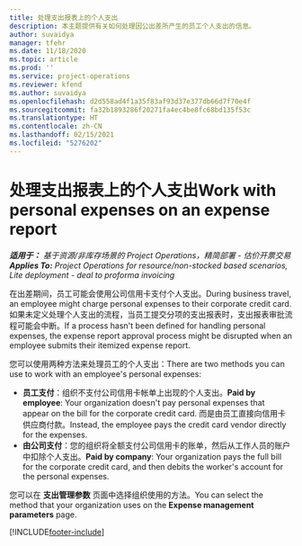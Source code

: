 ```yaml
---
title: 处理支出报表上的个人支出
description: 本主题提供有关如何处理因公出差所产生的员工个人支出的信息。
author: suvaidya
manager: tfehr
ms.date: 11/18/2020
ms.topic: article
ms.prod: ''
ms.service: project-operations
ms.reviewer: kfend
ms.author: suvaidya
ms.openlocfilehash: d2d558ad4f1a35f83af93d37e377db66d7f70e4f
ms.sourcegitcommit: fa32b1893286f20271fa4ec4be8fc68bd135f53c
ms.translationtype: HT
ms.contentlocale: zh-CN
ms.lasthandoff: 02/15/2021
ms.locfileid: "5276202"
---
```

# <a name="work-with-personal-expenses-on-an-expense-report"></a><span data-ttu-id="b0ca0-103">处理支出报表上的个人支出</span><span class="sxs-lookup"><span data-stu-id="b0ca0-103">Work with personal expenses on an expense report</span></span>

<span data-ttu-id="b0ca0-104">_**适用于：** 基于资源/非库存场景的 Project Operations，精简部署 - 估价开票交易_</span><span class="sxs-lookup"><span data-stu-id="b0ca0-104">_**Applies To:** Project Operations for resource/non-stocked based scenarios, Lite deployment - deal to proforma invoicing_</span></span>

<span data-ttu-id="b0ca0-105">在出差期间，员工可能会使用公司信用卡支付个人支出。</span><span class="sxs-lookup"><span data-stu-id="b0ca0-105">During business travel, an employee might charge personal expenses to their corporate credit card.</span></span> <span data-ttu-id="b0ca0-106">如果未定义处理个人支出的流程，当员工提交分项的支出报表时，支出报表审批流程可能会中断。</span><span class="sxs-lookup"><span data-stu-id="b0ca0-106">If a process hasn't been defined for handling personal expenses, the expense report approval process might be disrupted when an employee submits their itemized expense report.</span></span>

<span data-ttu-id="b0ca0-107">您可以使用两种方法来处理员工的个人支出：</span><span class="sxs-lookup"><span data-stu-id="b0ca0-107">There are two methods you can use to work with an employee's personal expenses:</span></span>

  - <span data-ttu-id="b0ca0-108">**员工支付**：组织不支付公司信用卡帐单上出现的个人支出。</span><span class="sxs-lookup"><span data-stu-id="b0ca0-108">**Paid by employee**: Your organization doesn't pay personal expenses that appear on the bill for the corporate credit card.</span></span> <span data-ttu-id="b0ca0-109">而是由员工直接向信用卡供应商付款。</span><span class="sxs-lookup"><span data-stu-id="b0ca0-109">Instead, the employee pays the credit card vendor directly for the expenses.</span></span> 
  - <span data-ttu-id="b0ca0-110">**由公司支付**：您的组织将全额支付公司信用卡的账单，然后从工作人员的账户中扣除个人支出。</span><span class="sxs-lookup"><span data-stu-id="b0ca0-110">**Paid by company**: Your organization pays the full bill for the corporate credit card, and then debits the worker's account for the personal expenses.</span></span>

<span data-ttu-id="b0ca0-111">您可以在 **支出管理参数** 页面中选择组织使用的方法。</span><span class="sxs-lookup"><span data-stu-id="b0ca0-111">You can select the method that your organization uses on the **Expense management parameters** page.</span></span>


[!INCLUDE[footer-include](../includes/footer-banner.md)]
